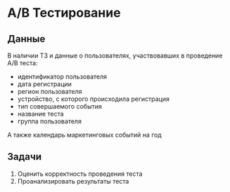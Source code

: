 # A/B Тестирование

## Данные

В наличии ТЗ и данные о пользователях, участвовавших в проведение A/B теста:
- идентификатор пользователя
- дата регистрации
- регион пользователя
- устройство, с которого происходила регистрация
- тип совершаемого события
- название теста
- группа пользователя

А также календарь маркетинговых событий на год

## Задачи

1. Оценить корректность проведения теста
2. Проанализировать результаты теста